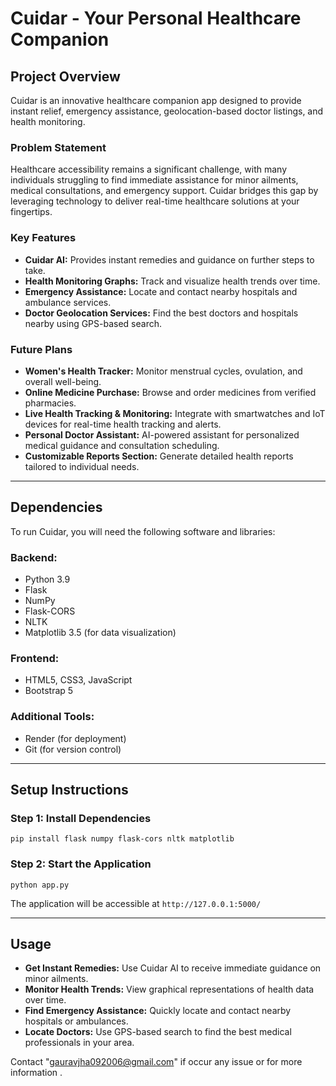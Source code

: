 # Cuidar - Your Personal Healthcare Companion

## Project Overview
Cuidar is an innovative healthcare companion app designed to provide instant relief, emergency assistance, geolocation-based doctor listings, and health monitoring.

### Problem Statement
Healthcare accessibility remains a significant challenge, with many individuals struggling to find immediate assistance for minor ailments, medical consultations, and emergency support. Cuidar bridges this gap by leveraging technology to deliver real-time healthcare solutions at your fingertips.

### Key Features
- **Cuidar AI:** Provides instant remedies and guidance on further steps to take.
- **Health Monitoring Graphs:** Track and visualize health trends over time.
- **Emergency Assistance:** Locate and contact nearby hospitals and ambulance services.
- **Doctor Geolocation Services:** Find the best doctors and hospitals nearby using GPS-based search.

### Future Plans
- **Women's Health Tracker:** Monitor menstrual cycles, ovulation, and overall well-being.
- **Online Medicine Purchase:** Browse and order medicines from verified pharmacies.
- **Live Health Tracking & Monitoring:** Integrate with smartwatches and IoT devices for real-time health tracking and alerts.
- **Personal Doctor Assistant:** AI-powered assistant for personalized medical guidance and consultation scheduling.
- **Customizable Reports Section:** Generate detailed health reports tailored to individual needs.

---

## Dependencies
To run Cuidar, you will need the following software and libraries:

### Backend:
- Python 3.9
- Flask
- NumPy
- Flask-CORS
- NLTK
- Matplotlib 3.5 (for data visualization)

### Frontend:
- HTML5, CSS3, JavaScript
- Bootstrap 5

### Additional Tools:
- Render (for deployment)
- Git (for version control)

---

## Setup Instructions

### Step 1: Install Dependencies
```
pip install flask numpy flask-cors nltk matplotlib
```

### Step 2: Start the Application
```
python app.py
```
The application will be accessible at `http://127.0.0.1:5000/`

---

## Usage
- **Get Instant Remedies:** Use Cuidar AI to receive immediate guidance on minor ailments.
- **Monitor Health Trends:** View graphical representations of health data over time.
- **Find Emergency Assistance:** Quickly locate and contact nearby hospitals or ambulances.
- **Locate Doctors:** Use GPS-based search to find the best medical professionals in your area.

Contact "gauravjha092006@gmail.com" if occur any issue or for more information .

